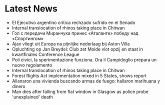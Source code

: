 # Latest News
-  El Ejecutivo argentino critica rechzado sufrido en el Senado
-  Internal translocation of rhinos taking place in Chitwan
-  Гол с передачи Миранчука принес «Аталанте» победу над «Спортингом»
-  Ajax vliegt uit Europa na pijnlijke nederlaag bij Aston Villa
-  Opluchting op Jan Breydel: Club zet Molde vlot opzij en staat in kwartfinales Conference League
-  Poli civici, la sperimentazione funziona. Ora il Campidoglio prepara un nuovo regolamento
-  Internal translocation of rhinos taking place in Chitwan
-  Forest Rights Act implementation mixed in 5 States, shows report
-  Allanaron una vivienda buscando armas de fuego: hallaron marihuana y dinero
-  Man dies after falling from flat window in Glasgow as police probe 'unexplained' death
